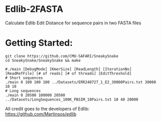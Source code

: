 # Edlib-2FASTA
Calculate Edlib Edit Distance for sequence pairs in two FASTA files

# Getting Started:
```
git clone https://github.com/CMU-SAFARI/SneakySnake
cd SneakySnake/SneakySnake && make

#./main [DebugMode] [KmerSize] [ReadLength] [IterationNo] [ReadRefFile] [# of reads] [# of threads] [EditThreshold]
# Short sequences
./main 0 100 100 100 ../Datasets/ERR240727_1_E2_30000Pairs.txt 30000 10 10
# Long sequences
./main 0 20500 100000 20500 ../Datasets/LongSequences_100K_PBSIM_10Pairs.txt 10 40 20000

```


All credit goes to the developers of Edlib: https://github.com/Martinsos/edlib

